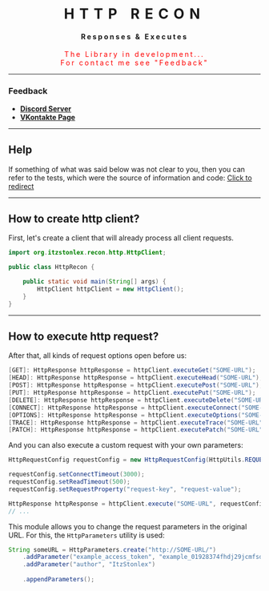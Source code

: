 <div style="letter-spacing: 10px" align="center">

# HTTP RECON

 <div style="letter-spacing: 3px">

#### Responses & Executes

   <div style="color: red">
      The Library in development... <br> For contact me see "Feedback" 
   </div>

 </div>

---
</div>

### Feedback

+ **[Discord Server](https://discord.gg/GmT9pUy8af)**
+ **[VKontakte Page](https://vk.com/itzstonlex)**

---

## Help

If something of what was said below was 
not clear to you, then you can refer to the tests, 
which were the source of information and code: [Click to redirect](src/test/java/org/itzstonlex/recon/http)

---

## How to create http client?

First, let's create a client that will already process all client requests.

```java
import org.itzstonlex.recon.http.HttpClient;

public class HttpRecon {

    public static void main(String[] args) {
        HttpClient httpClient = new HttpClient();
    }
}
```
---

## How to execute http request?

After that, all kinds of request options open before us:

```java
[GET]: HttpResponse httpResponse = httpClient.executeGet("SOME-URL");
[HEAD]: HttpResponse httpResponse = httpClient.executeHead("SOME-URL");
[POST]: HttpResponse httpResponse = httpClient.executePost("SOME-URL");
[PUT]: HttpResponse httpResponse = httpClient.executePut("SOME-URL");
[DELETE]: HttpResponse httpResponse = httpClient.executeDelete("SOME-URL");
[CONNECT]: HttpResponse httpResponse = httpClient.executeConnect("SOME-URL");
[OPTIONS]: HttpResponse httpResponse = httpClient.executeOptions("SOME-URL");
[TRACE]: HttpResponse httpResponse = httpClient.executeTrace("SOME-URL");
[PATCH]: HttpResponse httpResponse = httpClient.executePatch("SOME-URL");
```

And you can also execute a custom request with your own parameters:

```java
HttpRequestConfig requestConfig = new HttpRequestConfig(HttpUtils.REQUEST_POST);

requestConfig.setConnectTimeout(3000);
requestConfig.setReadTimeout(500);
requestConfig.setRequestProperty("request-key", "request-value");

HttpResponse httpResponse = httpClient.execute("SOME-URL", requestConfig);
// ...
```

This module allows you to change the request parameters in 
the original URL. For this, the `HttpParameters` utility is used:

```java
String someURL = HttpParameters.create("http://SOME-URL/")
    .addParameter("example_access_token", "example_01928374fhdj29jcmfsdl9ehl")
    .addParameter("author", "ItzStonlex")
        
    .appendParameters();
```